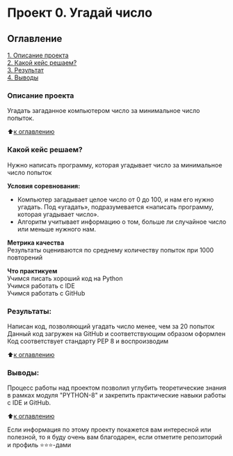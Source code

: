 # Проект 0. Угадай число

## Оглавление  
[1. Описание проекта](https://github.com/Mariya-VB/Study/blob/main/project_0/README_0.md#описание-проекта)  
[2. Какой кейс решаем?](https://github.com/Mariya-VB/Study/blob/main/project_0/README_0.md#какой-кейс-решаем)  
[3. Результат](https://github.com/Mariya-VB/Study/blob/main/project_0/README_0.md#результаты)    
[4. Выводы](https://github.com/Mariya-VB/Study/blob/main/project_0/README_0.md#выводы) 

### Описание проекта    
Угадать загаданное компьютером число за минимальное число попыток.

:arrow_up:[к оглавлению](_)


### Какой кейс решаем?    
Нужно написать программу, которая угадывает число за минимальное число попыток

**Условия соревнования:**  
- Компьютер загадывает целое число от 0 до 100, и нам его нужно угадать. Под «угадать», подразумевается «написать программу, которая угадывает число».
- Алгоритм учитывает информацию о том, больше ли случайное число или меньше нужного нам.

**Метрика качества**     
Результаты оцениваются по среднему количеству попыток при 1000 повторений

**Что практикуем**     
Учимся писать хороший код на Python  
Учимся работать с IDE  
Учимся работать с GitHub     


### Результаты:  
Написан код, позволяющий угадать число менее, чем за 20 попыток  
Данный код загружен на GitHub и соответствующим образом оформлен  
Код соответствует стандарту PEP 8 и воспроизводим  

:arrow_up:[к оглавлению](.README.md#Оглавление)


### Выводы:  
Процесс работы над проектом позволил углубить теоретические знания в рамках модуля "PYTHON-8" и закрепить практические навыки работы с IDE и GitHub.

:arrow_up:[к оглавлению](.README.md#Оглавление)


Если информация по этому проекту покажется вам интересной или полезной, то я буду очень вам благодарен, если отметите репозиторий и профиль ⭐️⭐️⭐️-дами